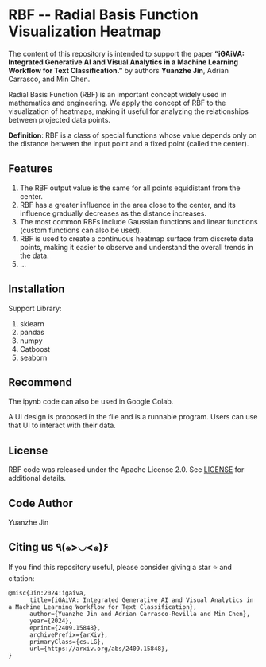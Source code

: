 # RBF -- Radial Basis Function Visualization Heatmap

The content of this repository is intended to support the paper **“iGAiVA: Integrated Generative AI and Visual Analytics in a Machine Learning Workflow for Text Classification.”** by authors **Yuanzhe Jin**, Adrian Carrasco, and Min Chen.

Radial Basis Function (RBF) is an important concept widely used in mathematics and engineering. We apply the concept of RBF to the visualization of heatmaps, making it useful for analyzing the relationships between projected data points.

**Definition**: RBF is a class of special functions whose value depends only on the distance between the input point and a fixed point (called the center).

## Features
1. The RBF output value is the same for all points equidistant from the center.
2. RBF has a greater influence in the area close to the center, and its influence gradually decreases as the distance increases.
3. The most common RBFs include Gaussian functions and linear functions (custom functions can also be used).
4. RBF is used to create a continuous heatmap surface from discrete data points, making it easier to observe and understand the overall trends in the data.
5. ...

## Installation
Support Library:

1. sklearn
2. pandas
3. numpy
4. Catboost
5. seaborn

## Recommend
The ipynb code can also be used in Google Colab.

A UI design is proposed in the file and is a runnable program. Users can use that UI to interact with their data.

## License

RBF code was released under the Apache License 2.0. See [LICENSE](LICENSE) for additional details.

## Code Author
Yuanzhe Jin

## Citing us ٩(๑>◡<๑)۶

If you find this repository useful, please consider giving a star :star: and citation:

```
@misc{Jin:2024:igaiva,
      title={iGAiVA: Integrated Generative AI and Visual Analytics in a Machine Learning Workflow for Text Classification}, 
      author={Yuanzhe Jin and Adrian Carrasco-Revilla and Min Chen},
      year={2024},
      eprint={2409.15848},
      archivePrefix={arXiv},
      primaryClass={cs.LG},
      url={https://arxiv.org/abs/2409.15848}, 
}
```
